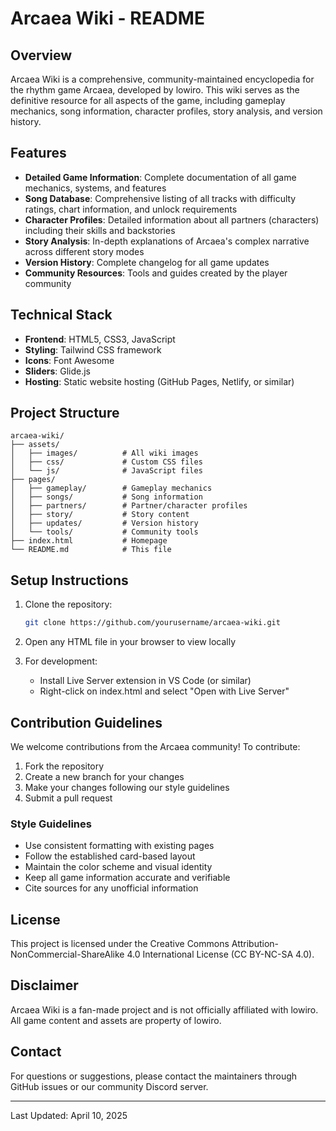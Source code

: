 # Arcaea Wiki - README

## Overview

Arcaea Wiki is a comprehensive, community-maintained encyclopedia for the rhythm game Arcaea, developed by lowiro. This wiki serves as the definitive resource for all aspects of the game, including gameplay mechanics, song information, character profiles, story analysis, and version history.

## Features

- **Detailed Game Information**: Complete documentation of all game mechanics, systems, and features
- **Song Database**: Comprehensive listing of all tracks with difficulty ratings, chart information, and unlock requirements
- **Character Profiles**: Detailed information about all partners (characters) including their skills and backstories
- **Story Analysis**: In-depth explanations of Arcaea's complex narrative across different story modes
- **Version History**: Complete changelog for all game updates
- **Community Resources**: Tools and guides created by the player community

## Technical Stack

- **Frontend**: HTML5, CSS3, JavaScript
- **Styling**: Tailwind CSS framework
- **Icons**: Font Awesome
- **Sliders**: Glide.js
- **Hosting**: Static website hosting (GitHub Pages, Netlify, or similar)

## Project Structure

```
arcaea-wiki/
├── assets/
│   ├── images/          # All wiki images
│   ├── css/             # Custom CSS files
│   └── js/              # JavaScript files
├── pages/
│   ├── gameplay/        # Gameplay mechanics
│   ├── songs/           # Song information
│   ├── partners/        # Partner/character profiles
│   ├── story/           # Story content
│   ├── updates/         # Version history
│   └── tools/           # Community tools
├── index.html           # Homepage
└── README.md            # This file
```

## Setup Instructions

1. Clone the repository:
   ```bash
   git clone https://github.com/yourusername/arcaea-wiki.git
   ```

2. Open any HTML file in your browser to view locally

3. For development:
   - Install Live Server extension in VS Code (or similar)
   - Right-click on index.html and select "Open with Live Server"

## Contribution Guidelines

We welcome contributions from the Arcaea community! To contribute:

1. Fork the repository
2. Create a new branch for your changes
3. Make your changes following our style guidelines
4. Submit a pull request

### Style Guidelines

- Use consistent formatting with existing pages
- Follow the established card-based layout
- Maintain the color scheme and visual identity
- Keep all game information accurate and verifiable
- Cite sources for any unofficial information

## License

This project is licensed under the Creative Commons Attribution-NonCommercial-ShareAlike 4.0 International License (CC BY-NC-SA 4.0).

## Disclaimer

Arcaea Wiki is a fan-made project and is not officially affiliated with lowiro. All game content and assets are property of lowiro.

## Contact

For questions or suggestions, please contact the maintainers through GitHub issues or our community Discord server.

---

Last Updated: April 10, 2025
